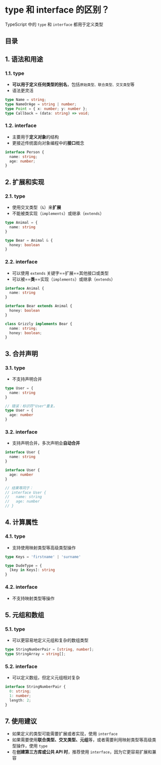 
# type 和 interface 的区别？


TypeScript 中的 `type` 和 `interface` 都用于定义类型


## 目录
<!-- toc -->
 ## 1. 语法和用途 

### 1.1. type

- **可以用于定义任何类型的别名**，包括`原始类型、联合类型、交叉类型`等
- 语法更灵活

```typescript hl:4
type Name = string;
type NameOrAge = string | number;
type Point = { x: number; y: number };
type Callback = (data: string) => void;
```

### 1.2. interface

- 主要用于**定义对象**的结构
- 更接近传统面向对象编程中的**接口**概念

```typescript
interface Person {
  name: string;
  age: number;
}
```

## 2. 扩展和实现

### 2.1. type

- 使用交叉类型（`&`）来**扩展**
- 不能被类实现（`implements`）或继承（`extends`）

```typescript
type Animal = {
  name: string
}

type Bear = Animal & { 
  honey: boolean 
}
```

### 2.2. interface

- 可以使用 `extends` 关键字==扩展==其他接口或类型
- 可以被==**类**==实现（`implements`）或继承（`extends`）

```typescript
interface Animal {
  name: string
}

interface Bear extends Animal {
  honey: boolean
}

class Grizzly implements Bear {
  name: string;
  honey: boolean;
}
```

## 3. 合并声明

### 3.1. type

- 不支持声明合并

```typescript hl:5
type User = {
  name: string
}

// 错误：标识符"User"重复。
type User = {
  age: number
}
```

### 3.2. interface

- 支持声明合并，多次声明会**自动合并**

```typescript
interface User {
  name: string
}

interface User {
  age: number
}

// 结果等同于：
// interface User {
//   name: string
//   age: number
// }
```

## 4. 计算属性

### 4.1. type

- 支持使用映射类型等高级类型操作

```typescript
type Keys = 'firstname' | 'surname'

type DudeType = {
  [key in Keys]: string
}
```

### 4.2. interface

- 不支持映射类型等操作

## 5. 元组和数组

### 5.1. type

- 可以更容易地定义元组和复杂的数组类型

```typescript
type StringNumberPair = [string, number];
type StringArray = string[];
```

### 5.2. interface

- 可以定义数组，但定义元组相对复杂

```typescript
interface StringNumberPair {
  0: string;
  1: number;
  length: 2;
}
```

## 7. 使用建议

- 如果定义的类型可能需要扩展或者实现，使用 `interface`
- 如果需要使用**联合类型、交叉类型、元组**等，或者需要利用映射类型等高级类型操作，使用 `type`
- 在**创建第三方库或公共 API 时**，推荐使用 `interface`，因为它更容易扩展和兼容


